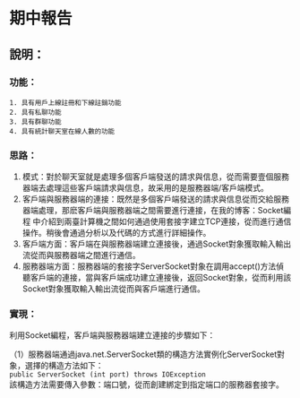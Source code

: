 # 期中報告
## 說明：  
### 功能：  
    1. 具有用戶上線註冊和下線註銷功能  
    2. 具有私聊功能  
    3. 具有群聊功能  
    4. 具有統計聊天室在線人數的功能  
      
### 思路：  
1. 模式：對於聊天室就是處理多個客戶端發送的請求與信息，從而需要壹個服務器端去處理這些客戶端請求與信息，故采用的是服務器端/客戶端模式。  
2. 客戶端與服務器端的連接：既然是多個客戶端發送的請求與信息從而交給服務器端處理，那麽客戶端與服務器端之間需要進行連接，在我的博客：Socket編程 中介紹到兩臺計算機之間如何通過使用套接字建立TCP連接，從而進行通信操作。稍後會通過分析以及代碼的方式進行詳細操作。
3. 客戶端方面：客戶端在與服務器端建立連接後，通過Socket對象獲取輸入輸出流從而與服務器端之間進行通信。  
4. 服務器端方面：服務器端的套接字ServerSocket對象在調用accept()方法偵聽客戶端的連接，當與客戶端成功建立連接後，返回Socket對象，從而利用該Socket對象獲取輸入輸出流從而與客戶端進行通信。  

### 實現：  
利用Socket編程，客戶端與服務器端建立連接的步驟如下：  

（1）服務器端通過java.net.ServerSocket類的構造方法實例化ServerSocket對象，選擇的構造方法如下：  
```public ServerSocket (int port) throws IOException```  
該構造方法需要傳入參數：端口號，從而創建綁定到指定端口的服務器套接字。  



